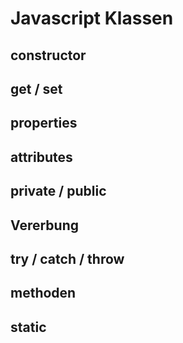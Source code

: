 # Javascript Klassen

## constructor

## get / set

## properties

## attributes

## private / public

## Vererbung

## try / catch / throw

## methoden

## static
